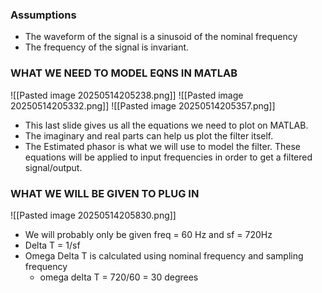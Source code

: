 ### Assumptions
- The waveform of the signal is a sinusoid of the nominal  frequency  
- The frequency of the signal is invariant.
### WHAT WE NEED TO MODEL EQNS IN MATLAB

![[Pasted image 20250514205238.png]]
![[Pasted image 20250514205332.png]]
![[Pasted image 20250514205357.png]]
- This last slide gives us all the equations we need to plot on MATLAB. 
- The imaginary and real parts can help us plot the filter itself.
- The Estimated phasor is what we will use to model the filter. These equations will be applied to input frequencies in order to get a filtered signal/output. 
### WHAT WE WILL BE GIVEN TO PLUG IN
![[Pasted image 20250514205830.png]]
- We will probably only be given freq = 60 Hz and sf = 720Hz
- Delta T = 1/sf
- Omega Delta T is calculated using nominal frequency and sampling frequency
	- omega delta T = 720/60 = 30 degrees
